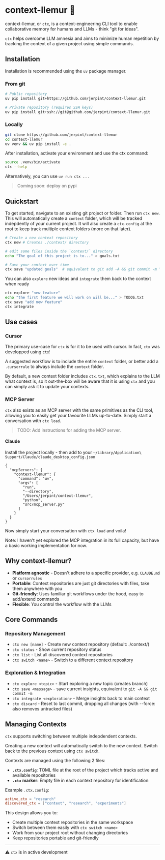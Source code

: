 # context-llemur 🐒

context-llemur, or `ctx`, is a context-engineering CLI tool to enable collaborative memory for humans and LLMs - think "git for ideas".

`ctx` helps overcome LLM amnesia and aims to minimize human repetition by tracking the context of a given project using simple commands.

## Installation

Installation is recommended using the `uv` package manager.

### From git
```bash
# Public repository
uv pip install git+https://github.com/jerpint/context-llemur.git
```

```bash
# Private repository (requires SSH keys)
uv pip install git+ssh://git@github.com/jerpint/context-llemur.git
```

### Locally
```bash
git clone https://github.com/jerpint/context-llemur
cd context-llemur
uv venv && uv pip install -e .
```

After installation, activate your environment and use the ctx command:
```bash
source .venv/bin/activate
ctx --help
```

Alternatively, you can use `uv run ctx ...`

> Coming soon: deploy on pypi

## Quickstart

To get started, navigate to an existing git project or folder. Then run `ctx new`. This will automatically create a `context` folder, which will be tracked indepdently of your current project. It will also create a `ctx.config` at the root to keep track multiple context folders (more on that later).

```bash
# Create a new context repository
ctx new # Creates ./context/ directory

# edit some files inside the `context/` directory
echo "The goal of this project is to..." > goals.txt

# Save your context over time
ctx save "updated goals"  # equivalent to git add -A && git commit -m "..."
```

You can also `explore` new ideas and `integrate` them back to the context when ready

```bash
ctx explore "new-feature"
echo "the first feature we will work on will be..." > TODOS.txt
ctx save "add new feature"
ctx integrate
```

## Use cases

### Cursor

The primary use-case for `ctx` is for it to be used with cursor. In fact, `ctx` was developped using `ctx`!

A suggested workflow is to include the entire `context` folder, or better add a `.cursorrule` to always include the `context` folder.

By default, a new context folder includes `ctx.txt`, which explains to the LLM what context is, so it out-the-box will be aware that it is using `ctx` and you can simply ask it to update your contexts.

### MCP Server

`ctx` also exists as an MCP server with the same primitives as the CLI tool, allowing you to easily get your favourite LLMs up-to-date. Simply start a conversation with `ctx load`.

> TODO: Add instructions for adding the MCP server.




#### Claude

Install the project locally - then add to your `~/Library/Application\ Support/Claude/claude_desktop_config.json`

```
{
  "mcpServers": {
    "context-llemur": {
      "command": "uv",
      "args": [
        "run",
        "--directory",
        "/Users/jerpint/context-llemur",
        "python",
        "src/mcp_server.py"
      ]
    }
  }
}
```

Now simply start your conversation with `ctx load` and voila!

Note: I haven't yet explored the MCP integration in its full capacity, but have a basic working implementation for now.

## Why context-llemur?

- **Platform agnostic** - Doesn't adhere to a specific provider, e.g. `CLAUDE.md` or `cursorrules`
- **Portable**: Context repositories are just git directories with files, take them anywhere with you
- **Git-friendly**: Uses familiar git workflows under the hood, easy to add/extend commands
- **Flexible**: You control the workflow with the LLMs

## Core Commands

### Repository Management
- `ctx new [name]` - Create new context repository (default: ./context/)
- `ctx status` - Show current repository status
- `ctx list` - List all discovered context repositories
- `ctx switch <name>` - Switch to a different context repository

### Exploration & Integration
- `ctx explore <topic>` - Start exploring a new topic (creates branch)
- `ctx save <message>` - save current insights, equivalent to `git -A && git commit -m`
- `ctx integrate <exploration>` - Merge insights back to main context
- `ctx discard` - Reset to last commit, dropping all changes (with --force: also removes untracked files)

## Managing Contexts

`ctx` supports switching between multiple indepdendent contexts. 

Creating a new context will automatically switch to the new context. Switch back to the previous context using `ctx switch`.

Contexts are managed using the following 2 files:

- **`.ctx.config`**: TOML file at the root of the project which tracks active and available repositories
- **`.ctx` marker**: Empty file in each context repository for identification

Example `.ctx.config`:
```toml
active_ctx = "research"
discovered_ctx = ["context", "research", "experiments"]
```

This design allows you to:
- Create multiple context repositories in the same workspace
- Switch between them easily with `ctx switch <name>`
- Work from your project root without changing directories
- Keep repositories portable and git-friendly

---

⚠️ `ctx` is in active development